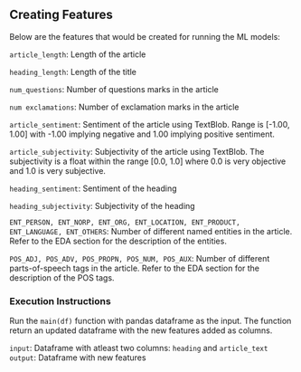 ## Creating Features

Below are the features that would be created for running the ML models:

```article_length```: Length of the article

```heading_length```: Length of the title

```num_questions```: Number of questions marks in the article

```num exclamations```: Number of exclamation marks in the article

```article_sentiment```: Sentiment of the article using TextBlob. Range is [-1.00, 1.00] with -1.00 implying negative and 1.00 implying positive sentiment.

```article_subjectivity```: Subjectivity of the article using TextBlob. The subjectivity is a float within the range [0.0, 1.0] where 0.0 is very objective and 1.0 is very subjective.

```heading_sentiment```: Sentiment of the heading

```heading_subjectivity```: Subjectivity of the heading

```ENT_PERSON, ENT_NORP, ENT_ORG, ENT_LOCATION, ENT_PRODUCT, ENT_LANGUAGE, ENT_OTHERS```: Number of different named entities in the article. Refer to the EDA section for the description of the entities.

```POS_ADJ, POS_ADV, POS_PROPN, POS_NUM, POS_AUX```: Number of different parts-of-speech tags in the article. Refer to the EDA section for the description of the POS tags.


### Execution Instructions

Run the ```main(df)``` function with pandas dataframe as the input. The function return an updated dataframe with the new features added as columns.

```input```: Dataframe with atleast two columns: ```heading``` and ```article_text```
```output```: Dataframe with new features
